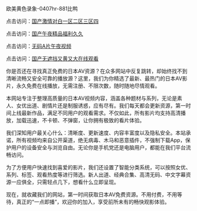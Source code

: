 欧美黄色录象-0407hr-881比鸭


点击访问：<a href="https://rtj-3zo.pages.dev/">国产激情对白一区二区三区四</a>

点击访问：<a href="https://gfd-5xg.pages.dev/">国产午夜精品福利久久</a>

点击访问：<a href="https://bsdf-5f5.pages.dev/">无码A片午夜视频</a>

点击访问：<a href="https://fdhf-454.pages.dev/">国产无遮挡又黄又大在线观看</a>


你是否还在寻找真正免费的日本AV资源？在众多网站中反复跳转，却始终找不到清晰流畅又安全可靠的播放源？这里，我们为你精选了最新、最热门的日本AV影片，永久免费在线播放，无需注册、不限次数，随时随地尽情观看。

本网站专注于整理高质量的日本AV视频内容，涵盖各种题材与系列，无论是素人、女优出道、剧情片还是制服诱惑，应有尽有。我们每天都会更新资源，第一时间上线最新作品，满足不同用户的观看需求。不仅如此，所有影片均支持高清播放，加载迅速，不卡顿、不弹窗，让你拥有极致的看片体验。

我们深知用户最关心什么：清晰度、更新速度、内容丰富度以及隐私安全。本站承诺，所有视频均来自公开渠道，绝无病毒、木马和恶意插件，不强制下载App，保护用户的设备安全与浏览自由。无论你是手机党还是电脑用户，都能在我们平台流畅访问。

为了方便用户快速找到喜爱的影片，我们还设置了智能分类系统，可以按照女优、系列、标签、观看热度等进行筛选。新人出道、经典合集、高清无码、中文字幕资源一应俱全，只需轻点几下，想看什么立即呈现。

现在，就收藏我们的网站，第一时间获取日本AV免费资源。不用付费，不用等待，真正的“一点即播”，欢迎你的加入，享受前所未有的畅快观影体验。


<span style="display:none;">[Canonical link]( https://github.com/vl20250704/5825872 ）</span>
